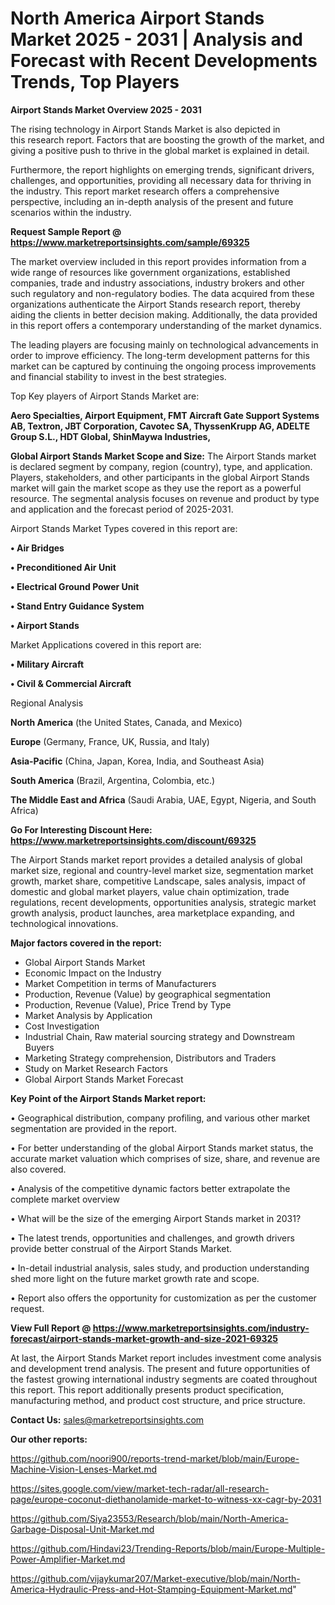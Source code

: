 # North America Airport Stands Market 2025 - 2031 | Analysis and Forecast with Recent Developments Trends, Top Players

<Strong> Airport Stands Market Overview 2025 - 2031</strong>

The rising technology in Airport Stands Market is also depicted in this research report. Factors that are boosting the growth of the market, and giving a positive push to thrive in the global market is explained in detail.

Furthermore, the report highlights on emerging trends, significant drivers, challenges, and opportunities, providing all necessary data for thriving in the industry. This report market research offers a comprehensive perspective, including an in-depth analysis of the present and future scenarios within the industry.

<strong>Request Sample Report @ <a href=https://www.marketreportsinsights.com/sample/69325>https://www.marketreportsinsights.com/sample/69325</a></strong>

The market overview included in this report provides information from a wide range of resources like government organizations, established companies, trade and industry associations, industry brokers and other such regulatory and non-regulatory bodies. The data acquired from these organizations authenticate the Airport Stands research report, thereby aiding the clients in better decision making. Additionally, the data provided in this report offers a contemporary understanding of the market dynamics.

The leading players are focusing mainly on technological advancements in order to improve efficiency. The long-term development patterns for this market can be captured by continuing the ongoing process improvements and financial stability to invest in the best strategies.

Top Key players of Airport Stands Market are:

<strong>Aero Specialties, Airport Equipment, FMT Aircraft Gate Support Systems AB, Textron, JBT Corporation, Cavotec SA, ThyssenKrupp AG, ADELTE Group S.L., HDT Global, ShinMaywa Industries,</strong>

<strong><b>Global Airport Stands Market Scope and Size:</b></strong>
The Airport Stands market is declared segment by company, region (country), type, and application. Players, stakeholders, and other participants in the global Airport Stands market will gain the market scope as they use the report as a powerful resource. The segmental analysis focuses on revenue and product by type and application and the forecast period of 2025-2031.

Airport Stands Market Types covered in this report are:

<strong>• Air Bridges

• Preconditioned Air Unit

• Electrical Ground Power Unit

• Stand Entry Guidance System

• Airport Stands</strong>

Market Applications covered in this report are:

<strong>• Military Aircraft

• Civil & Commercial Aircraft</strong> 

Regional Analysis

<strong>North America</strong> (the United States, Canada, and Mexico)

<strong>Europe</strong> (Germany, France, UK, Russia, and Italy)

<strong>Asia-Pacific</strong> (China, Japan, Korea, India, and Southeast Asia)

<strong>South America</strong> (Brazil, Argentina, Colombia, etc.)

<strong>The Middle East and Africa</strong> (Saudi Arabia, UAE, Egypt, Nigeria, and South Africa)

<strong>Go For Interesting Discount Here: <a href=https://www.marketreportsinsights.com/discount/69325>https://www.marketreportsinsights.com/discount/69325</a></strong>

The Airport Stands market report provides a detailed analysis of global market size, regional and country-level market size, segmentation market growth, market share, competitive Landscape, sales analysis, impact of domestic and global market players, value chain optimization, trade regulations, recent developments, opportunities analysis, strategic market growth analysis, product launches, area marketplace expanding, and technological innovations.

<strong><b>Major factors covered in the report:</b></strong>
<ul>
  <li>Global Airport Stands Market </li>
  <li>Economic Impact on the Industry</li>
  <li>Market Competition in terms of Manufacturers</li>
  <li>Production, Revenue (Value) by geographical segmentation</li>
  <li>Production, Revenue (Value), Price Trend by Type</li>
  <li>Market Analysis by Application</li>
  <li>Cost Investigation</li>
  <li>Industrial Chain, Raw material sourcing strategy and Downstream Buyers</li>
  <li>Marketing Strategy comprehension, Distributors and Traders</li>
  <li>Study on Market Research Factors</li>
  <li>Global Airport Stands Market Forecast</li>
</ul>

<strong><b>Key Point of the Airport Stands Market report:</b></strong>

• Geographical distribution, company profiling, and various other market segmentation are provided in the report.

• For better understanding of the global Airport Stands market status, the accurate market valuation which comprises of size, share, and revenue are also covered.

• Analysis of the competitive dynamic factors better extrapolate the complete market overview

• What will be the size of the emerging Airport Stands market in 2031?

• The latest trends, opportunities and challenges, and growth drivers provide better construal of the Airport Stands Market.

• In-detail industrial analysis, sales study, and production understanding shed more light on the future market growth rate and scope.

• Report also offers the opportunity for customization as per the customer request.

<strong><b>View Full Report @ <a href=https://www.marketreportsinsights.com/industry-forecast/airport-stands-market-growth-and-size-2021-69325>https://www.marketreportsinsights.com/industry-forecast/airport-stands-market-growth-and-size-2021-69325</a></b></strong>


At last, the Airport Stands Market report includes investment come analysis and development trend analysis. The present and future opportunities of the fastest growing international industry segments are coated throughout this report. This report additionally presents product specification, manufacturing method, and product cost structure, and price structure.

<strong>Contact Us:</strong>
sales@marketreportsinsights.com

<strong>Our other reports:</strong>

<a href=https://github.com/noori900/reports-trend-market/blob/main/Europe-Machine-Vision-Lenses-Market.md>https://github.com/noori900/reports-trend-market/blob/main/Europe-Machine-Vision-Lenses-Market.md</a>

<a href=https://sites.google.com/view/market-tech-radar/all-research-page/europe-coconut-diethanolamide-market-to-witness-xx-cagr-by-2031>https://sites.google.com/view/market-tech-radar/all-research-page/europe-coconut-diethanolamide-market-to-witness-xx-cagr-by-2031</a>

<a href=https://github.com/Siya23553/Research/blob/main/North-America-Garbage-Disposal-Unit-Market.md>https://github.com/Siya23553/Research/blob/main/North-America-Garbage-Disposal-Unit-Market.md</a>

<a href=https://github.com/Hindavi23/Trending-Reports/blob/main/Europe-Multiple-Power-Amplifier-Market.md>https://github.com/Hindavi23/Trending-Reports/blob/main/Europe-Multiple-Power-Amplifier-Market.md</a>

<a href=https://github.com/vijaykumar207/Market-executive/blob/main/North-America-Hydraulic-Press-and-Hot-Stamping-Equipment-Market.md>https://github.com/vijaykumar207/Market-executive/blob/main/North-America-Hydraulic-Press-and-Hot-Stamping-Equipment-Market.md</a>"
